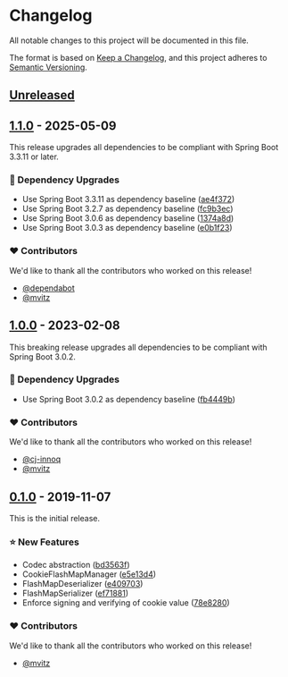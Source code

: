 # Changelog
All notable changes to this project will be documented in this file.

The format is based on [Keep a Changelog](https://keepachangelog.com/en/1.0.0/),
and this project adheres to [Semantic Versioning](https://semver.org/spec/v2.0.0.html).


## [Unreleased]


## [1.1.0] - 2025-05-09

This release upgrades all dependencies to be compliant with Spring Boot 3.3.11 or later.

### 🔨 Dependency Upgrades
- Use Spring Boot 3.3.11 as dependency baseline ([ae4f372](https://github.com/innoq/spring-cookie/commit/ae4f3724b93b59dbad431173965d73209c043596))
- Use Spring Boot 3.2.7 as dependency baseline ([fc9b3ec](https://github.com/innoq/spring-cookie/commit/fc9b3eccfba79f60dac9f77f6515ecd0d2f0aa06))
- Use Spring Boot 3.0.6 as dependency baseline ([1374a8d](https://github.com/innoq/spring-cookie/commit/1374a8d503d4fdb6b78954e59d3aae174b734ff0))
- Use Spring Boot 3.0.3 as dependency baseline ([e0b1f23](https://github.com/innoq/spring-cookie/commit/e0b1f2307865984617a70303312c29c7267b95b3))

### ❤️ Contributors

We'd like to thank all the contributors who worked on this release!

- [@dependabot][dependabot]
- [@mvitz][mvitz]


## [1.0.0] - 2023-02-08

This breaking release upgrades all dependencies to be compliant with Spring Boot 3.0.2.

### 🔨 Dependency Upgrades
- Use Spring Boot 3.0.2 as dependency baseline ([fb4449b](https://github.com/innoq/spring-cookie/commit/fb4449be4e49a5f77b655a4f19e009f1e145568c))

### ❤️ Contributors

We'd like to thank all the contributors who worked on this release!

- [@cj-innoq][cj-innoq]
- [@mvitz][mvitz]


## [0.1.0] - 2019-11-07

This is the initial release.

### ⭐️ New Features
- Codec abstraction ([bd3563f](https://github.com/innoq/spring-cookie/commit/bd3563f30489b1b791d93098e0a2abdc6275c416))
- CookieFlashMapManager ([e5e13d4](https://github.com/innoq/spring-cookie/commit/e5e13d4a1bcfec4883d49a5ef30f13c59e0e7f61))
- FlashMapDeserializer ([e409703](https://github.com/innoq/spring-cookie/commit/e409703f7bcb3ceb9a7c7c70b5f26f276d3305a4))
- FlashMapSerializer ([ef71881](https://github.com/innoq/spring-cookie/commit/ef7188143bcd8e50d57557c416fb3456d6b64cd0))
- Enforce signing and verifying of cookie value ([78e8280](https://github.com/innoq/spring-cookie/commit/78e8280bb6f1dcc20aa3843bceb75db36d5ac879))

### ❤️ Contributors

We'd like to thank all the contributors who worked on this release!

- [@mvitz][mvitz]


[Unreleased]: https://github.com/innoq/spring-cookie/compare/v1.1.0...HEAD
[1.1.0]: https://github.com/innoq/spring-cookie/compare/v1.0.0...v1.1.0
[1.0.0]: https://github.com/innoq/spring-cookie/compare/v0.1.0...v1.0.0
[0.1.0]: https://github.com/innoq/spring-cookie/compare/6783509e8824b8b10e97cd80ee922c213c195340...v0.1.0

[cj-innoq]: https://github.com/cj-innoq
[dependabot]: https://github.com/apps/dependabot
[mvitz]: https://github.com/mvitz
